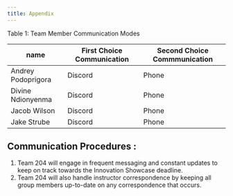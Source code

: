 ```yaml
---
title: Appendix
---
```


Table 1: Team Member Communication Modes

name | First Choice Communication | Second Choice Commmunication
-----|----------------------------|------------------------------
Andrey Podoprigora | Discord | Phone
Divine Ndionyenma | Discord | Phone
Jacob Wilson | Discord | Phone
Jake Strube | Discord | Phone


Communication Procedures :
-------------------------
1. Team 204 will engage in frequent messaging and constant updates to keep on track towards the Innovation Showcase deadline.  
2. Team 204 will also handle instructor correspondence by keeping all group members up-to-date on any correspondence that occurs.
